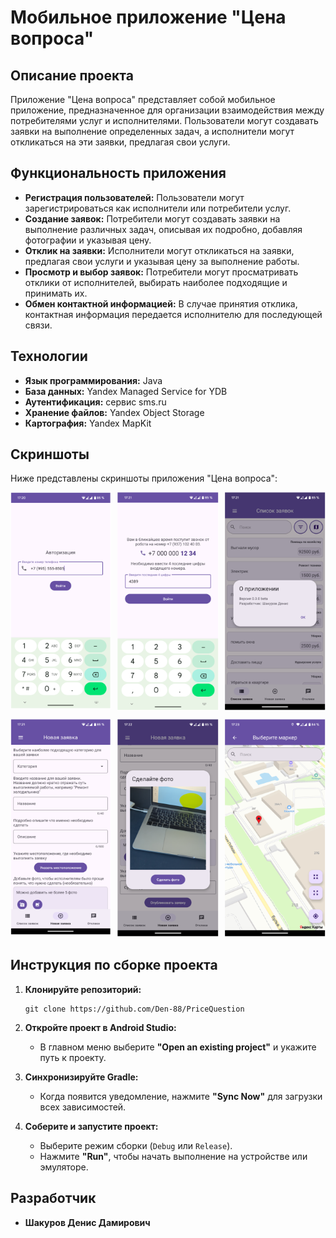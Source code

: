 # Мобильное приложение "Цена вопроса"

## Описание проекта

Приложение "Цена вопроса" представляет собой мобильное приложение, предназначенное для организации взаимодействия между потребителями услуг и исполнителями. Пользователи могут создавать заявки на выполнение определенных задач, а исполнители могут откликаться на эти заявки, предлагая свои услуги.

## Функциональность приложения

- **Регистрация пользователей:** Пользователи могут зарегистрироваться как исполнители или потребители услуг.
- **Создание заявок:** Потребители могут создавать заявки на выполнение различных задач, описывая их подробно, добавляя фотографии и указывая цену.
- **Отклик на заявки:** Исполнители могут откликаться на заявки, предлагая свои услуги и указывая цену за выполнение работы.
- **Просмотр и выбор заявок:** Потребители могут просматривать отклики от исполнителей, выбирать наиболее подходящие и принимать их.
- **Обмен контактной информацией:** В случае принятия отклика, контактная информация передается исполнителю для последующей связи.

## Технологии

- **Язык программирования:** Java
- **База данных:** Yandex Managed Service for YDB
- **Аутентификация:** сервис sms.ru
- **Хранение файлов:** Yandex Object Storage
- **Картография:** Yandex MapKit

## Скриншоты

Ниже представлены скриншоты приложения "Цена вопроса":

<div style="display: flex; flex-wrap: wrap; gap: 10px;">

  <div style="flex: 1; min-width: 30%;">
    <img src="images/1.png" style="width: 100%;">
  </div>

  <div style="flex: 1; min-width: 30%;">
    <img src="images/2.png" style="width: 100%;">
  </div>

  <div style="flex: 1; min-width: 30%;">
    <img src="images/3.png" style="width: 100%;">
  </div>

  <div style="flex: 1; min-width: 30%;">
    <img src="images/4.png" style="width: 100%;">
  </div>

  <div style="flex: 1; min-width: 30%;">
    <img src="images/5.png" style="width: 100%;">
  </div>

  <div style="flex: 1; min-width: 30%;">
    <img src="images/6.png" style="width: 100%;">
  </div>
</div>


## Инструкция по сборке проекта

1. **Клонируйте репозиторий:**
   ```
   git clone https://github.com/Den-88/PriceQuestion
2. **Откройте проект в Android Studio:**
   - В главном меню выберите **"Open an existing project"** и укажите путь к проекту.

3. **Синхронизируйте Gradle:**
   - Когда появится уведомление, нажмите **"Sync Now"** для загрузки всех зависимостей.

4. **Соберите и запустите проект:**
   - Выберите режим сборки (`Debug` или `Release`).
   - Нажмите **"Run"**, чтобы начать выполнение на устройстве или эмуляторе.

## Разработчик
- **Шакуров Денис Дамирович**

